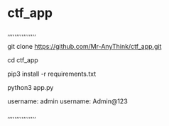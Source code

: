 # ctf_app

,,,,,,,,,,,,,,,,

git clone https://github.com/Mr-AnyThink/ctf_app.git

cd ctf_app

pip3 install -r requirements.txt

python3 app.py

username: admin
username: Admin@123


,,,,,,,,,,,,,,,,
